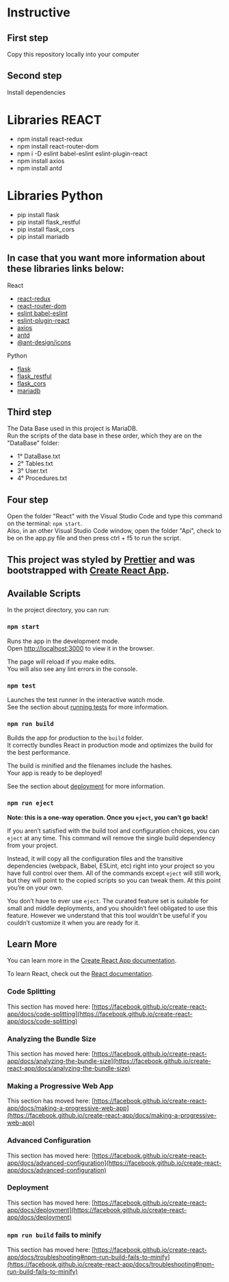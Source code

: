 # Instructive

## First step

Copy this repository locally into your computer

## Second step

Install dependencies

# Libraries REACT

- npm install react-redux
- npm install react-router-dom
- npm i -D eslint babel-eslint eslint-plugin-react
- npm install axios
- npm install antd

# Libraries Python

- pip install flask
- pip install flask_restful
- pip install flask_cors
- pip install mariadb

## In case that you want more information about these libraries links below:

React

- [react-redux](https://react-redux.js.org/)
- [react-router-dom](https://reactrouter.com/web/guides/philosophy)
- [eslint babel-eslint](https://github.com/babel/babel-eslint)
- [eslint-plugin-react](https://github.com/yannickcr/eslint-plugin-react)
- [axios](https://github.com/axios/axios)
- [antd](https://github.com/ant-design/ant-design)
- [@ant-design/icons](https://ant.design/components/icon/)

Python

- [flask](https://github.com/pallets/flask/)
- [flask_restful](https://flask-restful.readthedocs.io/en/latest/)
- [flask_cors](https://flask-cors.readthedocs.io/en/latest/)
- [mariadb](https://github.com/mariadb-corporation/mariadb-connector-python)

## Third step
The Data Base used in this project is MariaDB.\
Run the scripts of the data base in these order, which they are on the "DataBase" folder:
- 1° DataBase.txt
- 2° Tables.txt
- 3° User.txt
- 4° Procedures.txt

## Four step

Open the folder "React" with the Visual Studio Code and type this command on the terminal: `npm start`.\
Also, in an other Visual Studio Code window, open the folder "Api", check to be on the app.py file and then press ctrl + f5 to run the script.

## This project was styled by [Prettier](https://prettier.io/) and was bootstrapped with [Create React App](https://github.com/facebook/create-react-app).

## Available Scripts

In the project directory, you can run:

### `npm start`

Runs the app in the development mode.\
Open [http://localhost:3000](http://localhost:3000) to view it in the browser.

The page will reload if you make edits.\
You will also see any lint errors in the console.

### `npm test`

Launches the test runner in the interactive watch mode.\
See the section about [running tests](https://facebook.github.io/create-react-app/docs/running-tests) for more information.

### `npm run build`

Builds the app for production to the `build` folder.\
It correctly bundles React in production mode and optimizes the build for the best performance.

The build is minified and the filenames include the hashes.\
Your app is ready to be deployed!

See the section about [deployment](https://facebook.github.io/create-react-app/docs/deployment) for more information.

### `npm run eject`

**Note: this is a one-way operation. Once you `eject`, you can’t go back!**

If you aren’t satisfied with the build tool and configuration choices, you can `eject` at any time. This command will remove the single build dependency from your project.

Instead, it will copy all the configuration files and the transitive dependencies (webpack, Babel, ESLint, etc) right into your project so you have full control over them. All of the commands except `eject` will still work, but they will point to the copied scripts so you can tweak them. At this point you’re on your own.

You don’t have to ever use `eject`. The curated feature set is suitable for small and middle deployments, and you shouldn’t feel obligated to use this feature. However we understand that this tool wouldn’t be useful if you couldn’t customize it when you are ready for it.

## Learn More

You can learn more in the [Create React App documentation](https://facebook.github.io/create-react-app/docs/getting-started).

To learn React, check out the [React documentation](https://reactjs.org/).

### Code Splitting

This section has moved here: [https://facebook.github.io/create-react-app/docs/code-splitting](https://facebook.github.io/create-react-app/docs/code-splitting)

### Analyzing the Bundle Size

This section has moved here: [https://facebook.github.io/create-react-app/docs/analyzing-the-bundle-size](https://facebook.github.io/create-react-app/docs/analyzing-the-bundle-size)

### Making a Progressive Web App

This section has moved here: [https://facebook.github.io/create-react-app/docs/making-a-progressive-web-app](https://facebook.github.io/create-react-app/docs/making-a-progressive-web-app)

### Advanced Configuration

This section has moved here: [https://facebook.github.io/create-react-app/docs/advanced-configuration](https://facebook.github.io/create-react-app/docs/advanced-configuration)

### Deployment

This section has moved here: [https://facebook.github.io/create-react-app/docs/deployment](https://facebook.github.io/create-react-app/docs/deployment)

### `npm run build` fails to minify

This section has moved here: [https://facebook.github.io/create-react-app/docs/troubleshooting#npm-run-build-fails-to-minify](https://facebook.github.io/create-react-app/docs/troubleshooting#npm-run-build-fails-to-minify)
